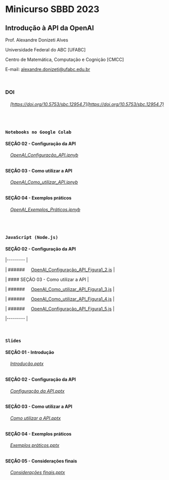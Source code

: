 # Minicurso SBBD 2023
## Introdução à API da OpenAI

Prof. Alexandre Donizeti Alves

Universidade Federal do ABC [UFABC]

Centro de Matemática, Computação e Cognição [CMCC]

E-mail: alexandre.donizeti@ufabc.edu.br
<br>

<br>

### **DOI**

###### &nbsp;&nbsp;&nbsp; [https://doi.org/10.5753/sbc.12954.7](https://doi.org/10.5753/sbc.12954.7) 
<br>

### `Notebooks no Google Colab` 


#### SEÇÃO 02 - Configuração da API

###### &nbsp;&nbsp;&nbsp; [OpenAI_Configuração_API.ipnyb](https://github.com/adalves-ufabc/2023-SBBD-Minicurso/blob/main/colabs/2_Configura%C3%A7%C3%A3o_da_API.ipynb)

#### SEÇÃO 03 - Como utilizar a API

###### &nbsp;&nbsp;&nbsp; [OpenAI_Como_utilizar_API.ipnyb](https://github.com/adalves-ufabc/2023-SBBD-Minicurso/blob/main/colabs/3_Como_utilizar_a_API.ipynb)

#### SEÇÃO 04 - Exemplos práticos

###### &nbsp;&nbsp;&nbsp; [OpenAI_Exemplos_Práticos.ipnyb](https://github.com/adalves-ufabc/2023-SBBD-Minicurso/blob/main/colabs/4_Exemplos_pr%C3%A1ticos.ipynb)

<br>

### `JavaScript (Node.js)`

#### SEÇÃO 02 - Configuração da API


|--------- |

| ###### &nbsp;&nbsp;&nbsp; [OpenAI_Configuração_API_Figura1_2.js](https://github.com/adalves-ufabc/2023-SBBD-Minicurso/blob/main/js/Figura1_2.js) |

| #### SEÇÃO 03 - Como utilizar a API |

| ###### &nbsp;&nbsp;&nbsp; [OpenAI_Como_utilizar_API_Figura1_3.js](https://github.com/adalves-ufabc/2023-SBBD-Minicurso/blob/main/js/Figura1_3.js) |

| ###### &nbsp;&nbsp;&nbsp; [OpenAI_Como_utilizar_API_Figura1_4.js](https://github.com/adalves-ufabc/2023-SBBD-Minicurso/blob/main/js/Figura1_4.js) |

| ###### &nbsp;&nbsp;&nbsp; [OpenAI_Configuração_API_Figura1_5.js](https://github.com/adalves-ufabc/2023-SBBD-Minicurso/blob/main/js/Figura1_5.js) |

|--------- |

<br>

### `Slides`

#### SEÇÃO 01 - Introdução

###### &nbsp;&nbsp;&nbsp; [Introdução.pptx](https://github.com/adalves-ufabc/2023-SBBD-Minicurso/blob/main/slides/1.%20API%20OpenAI%20-%20Introdu%C3%A7%C3%A3o.pptx)

#### SEÇÃO 02 - Configuração da API

###### &nbsp;&nbsp;&nbsp; [Configuração da API.pptx](https://github.com/adalves-ufabc/2023-SBBD-Minicurso/blob/main/slides/2.%20API%20OpenAI%20-%20Configura%C3%A7%C3%A3o%20da%20API.pptx)

#### SEÇÃO 03 - Como utilizar a API

###### &nbsp;&nbsp;&nbsp; [Como utilizar a API.pptx](https://github.com/adalves-ufabc/2023-SBBD-Minicurso/blob/main/slides/3.%20API%20OpenAI%20-%20Como%20utilizar%20a%20API.pptx)

#### SEÇÃO 04 - Exemplos práticos

###### &nbsp;&nbsp;&nbsp; [Exemplos práticos.pptx](https://github.com/adalves-ufabc/2023-SBBD-Minicurso/blob/main/slides/4.%20API%20OpenAI%20-%20Exemplos%20pr%C3%A1ticos.pptx)

#### SEÇÃO 05 - Considerações finais

###### &nbsp;&nbsp;&nbsp; [Considerações finais.pptx](https://github.com/adalves-ufabc/2023-SBBD-Minicurso/blob/main/slides/5.%20API%20OpenAI%20-%20Considera%C3%A7%C3%B5es%20finais.pptx)






